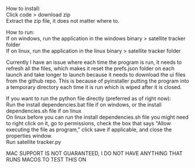 How to install:   
Click code > download zip   
Extract the zip file, it does not matter where to.  

How to run:   
If on windows, run the application in the windows binary > satellite tracker folder   
If on linux, run the application in the linux binary > satellite tracker folder   

Currently I have an issue where each time the program is run, it needs to refresh all the files, which makes it reset the prefs.json folder on each launch and take longer to launch because it needs to download the ui files from the github repo. This is because of pyinstaller putting the program into a temporary directory each time it is run which is wiped after it is closed.   
   
   

If you want to run the python file directly (preferred as of right now):   
Run the install dependencies.bat file if on windows, or the install dependencies.sh file if on linux   
On linux before you can run the install dependencies.sh file you might need to right click on it, go to permissions, check the box that says "Allow executing the file as program," click save if applicable, and close the properties window.   
Run satellite tracker.py

MAC SUPPORT IS NOT GUARANTEED, I DO NOT HAVE ANYTHING THAT RUNS MACOS TO TEST THIS ON